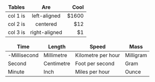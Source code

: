 <!--ts-->


<!-- Created by https://github.com/ekalinin/github-markdown-toc -->
<!-- Added by: gil_diy, at: Wed 18 Jan 2023 08:36:23 PM IST -->

<!--te-->

<style>
td, th {
   border: none!important;
}
</style>



<div align="center">

| Tables   |      Are      |  Cool |
|----------|:-------------:|------:|
| col 1 is |  left-aligned | $1600 |
| col 2 is |    centered   |   $12 |
| col 3 is | right-aligned |    $1 |

</div>

| Time         | Length        | Speed              | Mass         |
| ------------ | ------------- | ------------------ | ------------ |
| -Millisecond | Millimetre    | Kilometre per hour | Milligram    |
| Second       | Centimetre    | Foot per second    | Gram         |
| Minute       | Inch          | Miles per hour     | Ounce        |
